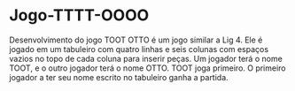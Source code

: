 # Jogo-TTTT-OOOO
Desenvolvimento do jogo TOOT OTTO é um jogo similar a Lig 4. Ele é jogado em um tabuleiro com quatro linhas e seis colunas com espaços vazios no topo de cada coluna para inserir peças. Um jogador terá o nome TOOT, e o outro jogador terá o nome OTTO. TOOT joga primeiro. O primeiro jogador a ter seu nome escrito no tabuleiro ganha a partida.
